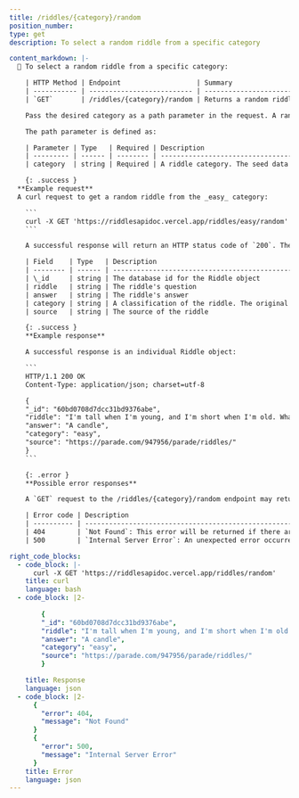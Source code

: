 ```yaml
---
title: /riddles/{category}/random
position_number: 
type: get
description: To select a random riddle from a specific category

content_markdown: |-
  📌 To select a random riddle from a specific category:

    | HTTP Method | Endpoint                   | Summary                                             |
    | ----------- | -------------------------- | --------------------------------------------------- |
    | `GET`       | /riddles/{category}/random | Returns a random riddle from the category specified |

    Pass the desired category as a path parameter in the request. A random Riddle object from the specified category will be selected and returned.

    The path parameter is defined as:

    | Parameter | Type   | Required | Description                                                                                                                                             |
    | --------- | ------ | -------- | ------------------------------------------------------------------------------------------------------------------------------------------------------- |
    | category  | string | Required | A riddle category. The seed data (the initial riddles added to the database) include the following categories: easy, hard, funny, kids, math, and word. |

    {: .success }
  **Example request**
  A curl request to get a random riddle from the _easy_ category:

    ```
    curl -X GET 'https://riddlesapidoc.vercel.app/riddles/easy/random'
    ```

    A successful response will return an HTTP status code of `200`. The Riddle object returned uses this schema:

    | Field    | Type   | Description                                                                                                                                                        |
    | -------- | ------ | ------------------------------------------------------------------------------------------------------------------------------------------------------------------ |
    | \_id     | string | The database id for the Riddle object                                                                                                                              |
    | riddle   | string | The riddle's question                                                                                                                                              |
    | answer   | string | The riddle's answer                                                                                                                                                |
    | category | string | A classification of the riddle. The original database includes the categories: easy, hard, funny, kids, math, and word. This is not an enum and more can be added. |
    | source   | string | The source of the riddle

    {: .success }
    **Example response**

    A successful response is an individual Riddle object:

    ```
    HTTP/1.1 200 OK
    Content-Type: application/json; charset=utf-8

    {
    "_id": "60bd0708d7dcc31bd9376abe",
    "riddle": "I'm tall when I'm young, and I'm short when I'm old. What am I?",
    "answer": "A candle",
    "category": "easy",
    "source": "https://parade.com/947956/parade/riddles/"
    }
    ```

    {: .error }
    **Possible error responses**

    A `GET` request to the /riddles/{category}/random endpoint may return the following errors:

    | Error code | Description                                                                                                     |
    | ---------- | --------------------------------------------------------------------------------------------------------------- |
    | 404        | `Not Found`: This error will be returned if there are no riddles with the requested `category` in the database. |
    | 500        | `Internal Server Error`: An unexpected error occurred on the server.

right_code_blocks:
  - code_block: |-
      curl -X GET 'https://riddlesapidoc.vercel.app/riddles/random'
    title: curl
    language: bash
  - code_block: |2-
      
        {
        "_id": "60bd0708d7dcc31bd9376abe",
        "riddle": "I'm tall when I'm young, and I'm short when I'm old. What am I?",
        "answer": "A candle",
        "category": "easy",
        "source": "https://parade.com/947956/parade/riddles/"
        }

    title: Response
    language: json
  - code_block: |2-
      {
        "error": 404,
        "message": "Not Found"
      }
      {
        "error": 500,
        "message": "Internal Server Error"
      }
    title: Error
    language: json
---
```

